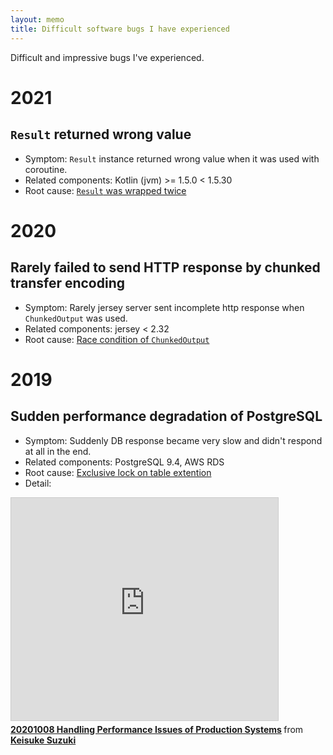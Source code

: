 ```yaml
---
layout: memo
title: Difficult software bugs I have experienced
---
```


Difficult and impressive bugs I've experienced.

# 2021
## `Result` returned wrong value
- Symptom: `Result` instance returned wrong value when it was used with coroutine.
- Related components: Kotlin (jvm) >= 1.5.0 < 1.5.30
- Root cause: [`Result` was wrapped twice](https://youtrack.jetbrains.com/issue/KT-46924)

# 2020
## Rarely failed to send HTTP response by chunked transfer encoding
- Symptom: Rarely jersey server sent incomplete http response when `ChunkedOutput` was used.
- Related components: jersey < 2.32
- Root cause: [Race condition of `ChunkedOutput`](https://github.com/eclipse-ee4j/jersey/issues/4493)

# 2019
## Sudden performance degradation of PostgreSQL
- Symptom: Suddenly DB response became very slow and didn't respond at all in the end.
- Related components: PostgreSQL 9.4, AWS RDS
- Root cause: [Exclusive lock on table extention](https://www.postgresql.org/message-id/20150329185619.GA29062@alap3.anarazel.de)
- Detail: 
<iframe src="https://www.slideshare.net/slideshow/embed_code/key/IDrdvr67oKY7Qp" 
 width="427" height="356" frameborder="0" marginwidth="0" marginheight="0" 
 scrolling="no" style="border:1px solid #CCC; border-width:1px; margin-bottom:5px; max-width: 100%;" allowfullscreen
> </iframe> 
<div style="margin-bottom:5px"> 
<strong> 
<a href="https://www.slideshare.net/secret/IDrdvr67oKY7Qp" title="20201008 Handling Performance Issues of Production Systems" target="_blank">20201008 Handling Performance Issues of Production Systems</a> 
</strong> from <strong>
<a href="https://www.slideshare.net/keisuke-suzuki" target="_blank">Keisuke Suzuki</a></strong> 
</div>
